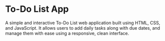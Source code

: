 # To-Do List App
A simple and interactive To-Do List web application built using HTML, CSS, and JavaScript. It allows users to add daily tasks along with due dates, and manage them with ease using a responsive, clean interface.
